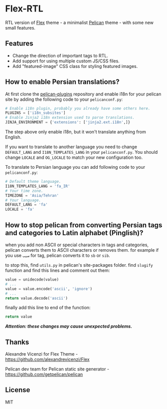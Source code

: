 # Flex-RTL

RTL version of [Flex](https://github.com/alexandrevicenzi/Flex) theme - a minimalist [Pelican](http://blog.getpelican.com/) theme - with some new small features.

## Features

* Change the direction of important tags to RTL.
* Add support for using multiple custom JS/CSS files.
* Add "featured-image" CSS class for styling featured images.

## How to enable Persian translations?

At first clone the [pelican-plugins](https://github.com/getpelican/pelican-plugins/) repository and enable i18n for your pelican site by adding the following code to your `pelicanconf.py`:

```python
# Enable i18n plugin, probably you already have some others here.
PLUGINS = ['i18n_subsites']
# Enable Jinja2 i18n extension used to parse translations.
JINJA_ENVIRONMENT = {'extensions': ['jinja2.ext.i18n',]}
```

The step above only enable i18n, but it won't translate anything from English.

If you want to translate to another language you need to change `DEFAULT_LANG` and `I18N_TEMPLATES_LANG` in your  `pelicanconf.py`. You should change `LOCALE` and `OG_LOCALE` to match your new configuration too.

To translate to Persian language you can add following code to your `pelicanconf.py`:

```python
# Default theme language.
I18N_TEMPLATES_LANG = 'fa_IR'
# Your time zone.
TIMEZONE = 'Asia/Tehran'
# Your language.
DEFAULT_LANG = 'fa'
LOCALE = 'fa'
```

## How to stop pelican from converting Persian tags and categories to Latin alphabet (Pinglish)?

when you add non ASCII or special characters in tags and categories, pelican converts them to ASCII characters or removes them.
for example if you use `سیب` for tag, pelican converts it to `sb` or `sib`.

to stop this, find `utils.py` in pelican's site-packages folder. find `slugify` function and find this lines and comment out them:

```python
value = unidecode(value)
# ...
value = value.encode('ascii', 'ignore')
# ...
return value.decode('ascii')
```

finally add this line to end of the function:

```python
return value
```
***Attention: these changes may cause unexpected problems.***

## Thanks

Alexandre Vicenzi for Flex Theme - https://github.com/alexandrevicenzi/Flex

Pelican dev team for Pelican static site generator - https://github.com/getpelican/pelican

## License

MIT
